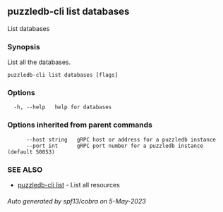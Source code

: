 ## puzzledb-cli list databases

List databases

### Synopsis

List all the databases.

```
puzzledb-cli list databases [flags]
```

### Options

```
  -h, --help   help for databases
```

### Options inherited from parent commands

```
      --host string   gRPC host or address for a puzzledb instance
      --port int      gRPC port number for a puzzledb instance (default 50053)
```

### SEE ALSO

* [puzzledb-cli list](puzzledb-cli_list.md)	 - List all resources

###### Auto generated by spf13/cobra on 5-May-2023

